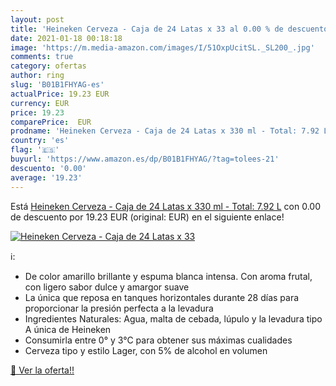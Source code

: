 ```yaml
---
layout: post
title: 'Heineken Cerveza - Caja de 24 Latas x 33 al 0.00 % de descuento'
date: 2021-01-18 00:18:18
image: 'https://m.media-amazon.com/images/I/51OxpUcitSL._SL200_.jpg'
comments: true
category: ofertas
author: ring
slug: 'B01B1FHYAG-es'
actualPrice: 19.23 EUR
currency: EUR
price: 19.23
comparePrice:  EUR
prodname: 'Heineken Cerveza - Caja de 24 Latas x 330 ml - Total: 7.92 L'
country: 'es'
flag: '🇪🇸'
buyurl: 'https://www.amazon.es/dp/B01B1FHYAG/?tag=tolees-21'
descuento: '0.00'
average: '19.23'
---
```


Está [Heineken Cerveza - Caja de 24 Latas x 330 ml - Total: 7.92 L](https://www.amazon.es/dp/B01B1FHYAG/?tag=tolees-21) con 0.00 de descuento por 19.23 EUR (original:  EUR) en el siguiente enlace!

[![Heineken Cerveza - Caja de 24 Latas x 33](https://m.media-amazon.com/images/I/51OxpUcitSL._SL200_.jpg)](https://www.amazon.es/dp/B01B1FHYAG/?tag=tolees-21)

ℹ️:

- De color amarillo brillante y espuma blanca intensa. Con aroma frutal, con ligero sabor dulce y amargor suave
- La única que reposa en tanques horizontales durante 28 días para proporcionar la presión perfecta a la levadura
- Ingredientes Naturales: Agua, malta de cebada, lúpulo y la levadura tipo A única de Heineken
- Consumirla entre 0° y 3°C para obtener sus máximas cualidades
- Cerveza tipo y estilo Lager, con 5% de alcohol en volumen

[🛒 Ver la oferta!!](https://www.amazon.es/dp/B01B1FHYAG/?tag=tolees-21)
